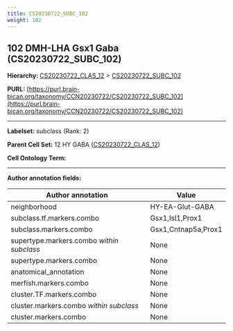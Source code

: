 ```yaml
---
title: CS20230722_SUBC_102
weight: 102
---
```

## 102 DMH-LHA Gsx1 Gaba (CS20230722_SUBC_102)
<b>Hierarchy: </b>
[CS20230722_CLAS_12](../CS20230722_CLAS_12) >
[CS20230722_SUBC_102](../CS20230722_SUBC_102)

**PURL:** [https://purl.brain-bican.org/taxonomy/CCN20230722/CS20230722_SUBC_102](https://purl.brain-bican.org/taxonomy/CCN20230722/CS20230722_SUBC_102)

---


**Labelset:** subclass (Rank: 2)

**Parent Cell Set:** 12 HY GABA ([CS20230722_CLAS_12](../CS20230722_CLAS_12))



**Cell Ontology Term:** 

[MARKER GENES.]: #


---

[TRANSFERRED ANNOTATIONS.]: #


[AUTHOR ANNOTATION FIELDS.]: #


**Author annotation fields:**

| Author annotation | Value |
|-------------------|-------|
|neighborhood|HY-EA-Glut-GABA|
|subclass.tf.markers.combo|Gsx1,Isl1,Prox1|
|subclass.markers.combo|Gsx1,Cntnap5a,Prox1|
|supertype.markers.combo _within subclass_|None|
|supertype.markers.combo|None|
|anatomical_annotation|None|
|merfish.markers.combo|None|
|cluster.TF.markers.combo|None|
|cluster.markers.combo _within subclass_|None|
|cluster.markers.combo|None|
